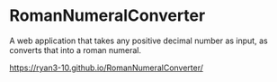 # RomanNumeralConverter
A web application that takes any positive decimal number as input, as converts that into a roman numeral.

https://ryan3-10.github.io/RomanNumeralConverter/
